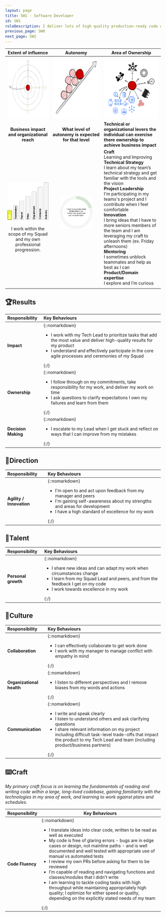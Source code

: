 ```yaml
---
layout: page
title: SW1 - Software Developer
id: SW1
roleDescription: I deliver lots of high quality production-ready code with direction from the team
previous_page: SW0
next_page: SW2
---
```


|                                                   Extent of influence<br />                                                    |                        Autonomy<br />                        | Area of Ownership<br />                                      |
|:------------------------------------------------------------------------------------------------------------------------------:| :----------------------------------------------------------: | ------------------------------------------------------------ |
|                  <img src="./../assets/Influence.png" alt="influence" style="height: 200px; align: center" />                  | <img src="./../assets/Autonomy.png" alt="Autonomy" style="height: 200px; display: inline;" /> | <img src="./../assets/Ownership.png" alt="ownership" style="height: 200px; align: center" /> |
|                                          **Business impact and organizational reach**                                          |    **What level of autonomy is expected for that level**     | **Technical or organizational levers the individual can exercise there ownership to achieve business impact** |
| ![extent1](./..\assets\level1\extent1.png)<br /><br />I work within the scope of my Squad and my own professional progression. | <img src="./../assets/level1/Autonomy_1.png" style="max-width: 70%; margin-bottom: 20%; display: inline;" alt="Autonomy_1" /> | **<span class="oo-badge oo-gd-blue">Craft</span>**<br />Learning and Improving<br />**<span class="oo-badge oo-gd-yellow">Technical Strategy</span>**<br />I learn about my team’s technical strategy and get familiar with the tools and the vision<br />**<span class="oo-badge oo-gd-red">Project Leadership</span>**<br />I'm participating in my teams's project and I contribute when I feel comfortable<br />**<span class="oo-badge oo-gd-green">Innovation</span>**<br />I bring ideas that I have to more seniors members of the team and I am leveraging my craft to unleash them (ex. Friday afternoons)<br />**<span class="oo-badge oo-gd-orange">Mentoring</span>**<br />I sometimes unblock teammates and help as best as I can<br />**<span class="oo-badge oo-gd-grey">Product/Domain expertise</span>**<br />I explore and I’m curious |
|                                                                                                                                |                                                              |                                                              |

## 🏆Results

| **Responsibility**  | **Key Behaviours**                                                                                                                                                                                                                                                |
| :------------------- |:------------------------------------------------------------------------------------------------------------------------------------------------------------------------------------------------------------------------------------------------------------------|
| **Impact**| {::nomarkdown}<ul><li>I work with my Tech Lead to prioritize tasks that add the most value and deliver high-quality results for my product<br /><li>I understand and effectively participate in the core agile processes and ceremonies of my Squad</li></ul>{:/} |
| **Ownership**       | {::nomarkdown}<ul><li>I follow through on my commitments, take responsibility for my work, and deliver my work on time <br /><li> I ask questions to clarify expectations I own my failures and learn from them</li></ul>{:/}                                     |
| **Decision Making**| {::nomarkdown}<ul><li> I escalate to my Lead when I get stuck and reflect on ways that I can improve from my mistakes </li></ul>{:/}                                                                                                                              |

## 🌟Direction

| **Responsibility**       | **Key Behaviours**                                           |
| :----------------------- | :----------------------------------------------------------- |
| **Agility / Innovation** | {::nomarkdown}<ul><li>I'm open to and act upon feedback from my manager and peers<br/><li>I'm gaining self-awareness about my strengths and areas for development<br /><li>I have a high standard of excellence for my work</li></ul>{:/} |

## 🌳Talent

| **Responsibility**  | **Key Behaviours**                                                                                                                                                                                                                         |
| :------------------ |:-------------------------------------------------------------------------------------------------------------------------------------------------------------------------------------------------------------------------------------------|
| **Personal growth** | {::nomarkdown}<ul><li>I share new ideas and can adapt my work when circumstances change<br /><li>I learn from my Squad Lead and peers, and from the feedback I get on my code <br /><li>I work towards excellence in my work</li></ul>{:/} |

## 🤼Culture

| **Responsibility**        | **Key Behaviours**                                                                                                                                                                                                                                                                                                      |
| :------------------------ |:------------------------------------------------------------------------------------------------------------------------------------------------------------------------------------------------------------------------------------------------------------------------------------------------------------------------|
| **Collaboration**         | {::nomarkdown}<ul><li>I can effectively collaborate to get work done<br /><li>I work with my manager to manage conflict with empathy in mind  </li></ul>{:/}                                                                                                                                                            |
| **Organizational health** | {::nomarkdown}<ul><li>I listen to different perspectives and I remove biases from my words and actions</ul>{:/}                                                                                                                                                                                                         |
| **Communication**         | {::nomarkdown}<ul><li>I write and speak clearly<br /><li>I listen to understand others and ask clarifying questions<br /><li>I share relevant information on my project including difficult task-level trade-offs that impact the product to my Tech Lead and team (including product/business partners) </li></ul>{:/} |

## ⌨️Craft

*My primary craft focus is on learning the fundamentals of reading and writing code within a large, long-lived codebase, gaining familiarity with the technologies in my area of work, and learning to work against plans and schedules.*

| **Responsibility** | **Key Behaviours**                                                                                                                                                                                                                                                                                                                                                                                                                                                                                                                                                                                                                                                                            |
| :----------------- |-----------------------------------------------------------------------------------------------------------------------------------------------------------------------------------------------------------------------------------------------------------------------------------------------------------------------------------------------------------------------------------------------------------------------------------------------------------------------------------------------------------------------------------------------------------------------------------------------------------------------------------------------------------------------------------------------|
| **Code Fluency**   | {::nomarkdown}<ul><li>I translate ideas into clear code, written to be read as well as executed<br /><li>My code is free of glaring errors - bugs are in edge cases or design, not mainline paths - and is well documented and well tested with appropriate use of manual vs automated tests<br /><li>I review my own PRs before asking for them to be reviewed <br /><li>I’m capable of reading and navigating functions and classes/modules that I didn’t write<br /><li>I am learning to tackle coding tasks with high throughput while maintaining appropriately high quality; I optimize for either speed or quality, depending on the explicitly stated needs of my team </li></ul>{:/} |
